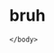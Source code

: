 <!DOCTYPE html>
<html>
    <head>
      <h1> bruh </h1>
    </head>
    <body>
        
    </body>
        

</html>
